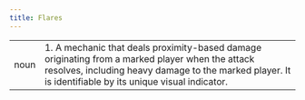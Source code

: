 ```yaml
---
title: Flares
---
```

| | |
| --- | --- |
| noun | 1.  	A mechanic that deals proximity-based damage originating from a marked player when the attack resolves, including heavy damage to the marked player. It is identifiable by its unique visual indicator.	|
